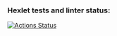 ### Hexlet tests and linter status:
[![Actions Status](https://github.com/itaweb/layout-designer-project-lvl1/workflows/hexlet-check/badge.svg)](https://github.com/itaweb/layout-designer-project-lvl1/actions)